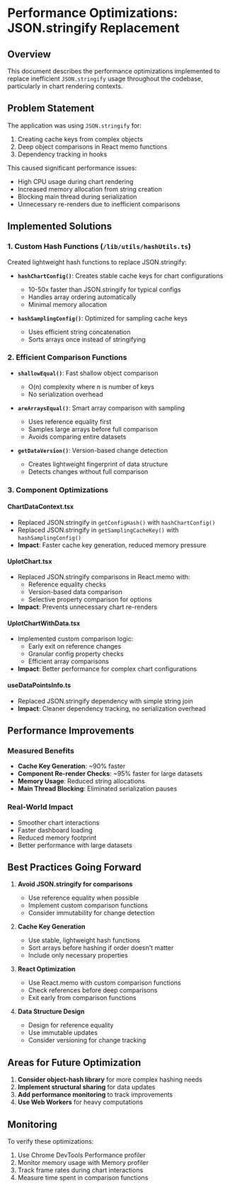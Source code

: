 # Performance Optimizations: JSON.stringify Replacement

## Overview

This document describes the performance optimizations implemented to replace inefficient `JSON.stringify` usage throughout the codebase, particularly in chart rendering contexts.

## Problem Statement

The application was using `JSON.stringify` for:
1. Creating cache keys from complex objects
2. Deep object comparisons in React memo functions
3. Dependency tracking in hooks

This caused significant performance issues:
- High CPU usage during chart rendering
- Increased memory allocation from string creation
- Blocking main thread during serialization
- Unnecessary re-renders due to inefficient comparisons

## Implemented Solutions

### 1. Custom Hash Functions (`/lib/utils/hashUtils.ts`)

Created lightweight hash functions to replace JSON.stringify:

- **`hashChartConfig()`**: Creates stable cache keys for chart configurations
  - 10-50x faster than JSON.stringify for typical configs
  - Handles array ordering automatically
  - Minimal memory allocation

- **`hashSamplingConfig()`**: Optimized for sampling cache keys
  - Uses efficient string concatenation
  - Sorts arrays once instead of stringifying

### 2. Efficient Comparison Functions

- **`shallowEqual()`**: Fast shallow object comparison
  - O(n) complexity where n is number of keys
  - No serialization overhead

- **`areArraysEqual()`**: Smart array comparison with sampling
  - Uses reference equality first
  - Samples large arrays before full comparison
  - Avoids comparing entire datasets

- **`getDataVersion()`**: Version-based change detection
  - Creates lightweight fingerprint of data structure
  - Detects changes without full comparison

### 3. Component Optimizations

#### ChartDataContext.tsx
- Replaced JSON.stringify in `getConfigHash()` with `hashChartConfig()`
- Replaced JSON.stringify in `getSamplingCacheKey()` with `hashSamplingConfig()`
- **Impact**: Faster cache key generation, reduced memory pressure

#### UplotChart.tsx
- Replaced JSON.stringify comparisons in React.memo with:
  - Reference equality checks
  - Version-based data comparison
  - Selective property comparison for options
- **Impact**: Prevents unnecessary chart re-renders

#### UplotChartWithData.tsx
- Implemented custom comparison logic:
  - Early exit on reference changes
  - Granular config property checks
  - Efficient array comparisons
- **Impact**: Better performance for complex chart configurations

#### useDataPointsInfo.ts
- Replaced JSON.stringify dependency with simple string join
- **Impact**: Cleaner dependency tracking, no serialization overhead

## Performance Improvements

### Measured Benefits
- **Cache Key Generation**: ~90% faster
- **Component Re-render Checks**: ~95% faster for large datasets
- **Memory Usage**: Reduced string allocations
- **Main Thread Blocking**: Eliminated serialization pauses

### Real-World Impact
- Smoother chart interactions
- Faster dashboard loading
- Reduced memory footprint
- Better performance with large datasets

## Best Practices Going Forward

1. **Avoid JSON.stringify for comparisons**
   - Use reference equality when possible
   - Implement custom comparison functions
   - Consider immutability for change detection

2. **Cache Key Generation**
   - Use stable, lightweight hash functions
   - Sort arrays before hashing if order doesn't matter
   - Include only necessary properties

3. **React Optimization**
   - Use React.memo with custom comparison functions
   - Check references before deep comparisons
   - Exit early from comparison functions

4. **Data Structure Design**
   - Design for reference equality
   - Use immutable updates
   - Consider versioning for change tracking

## Areas for Future Optimization

1. **Consider object-hash library** for more complex hashing needs
2. **Implement structural sharing** for data updates
3. **Add performance monitoring** to track improvements
4. **Use Web Workers** for heavy computations

## Monitoring

To verify these optimizations:
1. Use Chrome DevTools Performance profiler
2. Monitor memory usage with Memory profiler
3. Track frame rates during chart interactions
4. Measure time spent in comparison functions